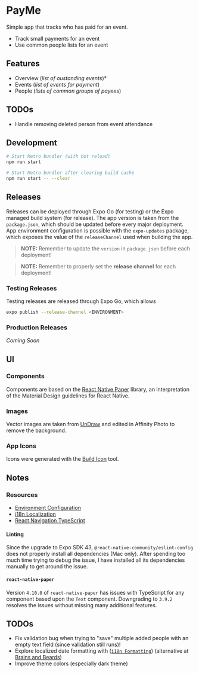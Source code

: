 # PayMe

Simple app that tracks who has paid for an event.

- Track small payments for an event
- Use common people lists for an event

## Features

- Overview (_list of oustanding events_)*
- Events (_list of events for payment_)
- People (_lists of common groups of payees_)

## TODOs

- Handle removing deleted person from event attendance

## Development

```sh
# Start Metro bundler (with hot reload)
npm run start

# Start Metro bundler after clearing build cache
npm run start -- --clear
```

## Releases

Releases can be deployed through Expo Go (for testing) or the Expo managed build system (for release). The app version is taken from the `package.json`, which should be updated before every major deployment. App environment configuration is possible with the `expo-updates` package, which exposes the value of the `releaseChannel` used when building the app.

> **NOTE:** Remember to update the `version` in `package.json` before each deployment!

> **NOTE:** Remember to properly set the **release channel** for each deployment!

### Testing Releases

Testing releases are released through Expo Go, which allows

```sh
expo publish --release-channel <ENVIRONMENT>
```

### Production Releases

_Coming Soon_

## UI

### Components

Components are based on the [React Native Paper](https://callstack.github.io/react-native-paper/) library, an interpretation of the Material Design guidelines for React Native.

### Images

Vector images are taken from [UnDraw](https://undraw.co/illustrations) and edited in Affinity Photo to remove the background.

### App Icons

Icons were generated with the [Build Icon](https://buildicon.netlify.app/?color=white&emoji=palms_up_together) tool.

## Notes

### Resources

- [Environment Configuration](https://docs.expo.dev/distribution/release-channels/#using-release-channels-for-environment-variable-configuration)
- [i18n Localization](https://brainsandbeards.com/blog/i18n-in-react-native-apps)
- [React Navigation TypeScript](https://reactnavigation.org/docs/typescript)

#### Linting

Since the upgrade to Expo SDK 43, `@react-native-community/eslint-config` does not properly install all dependencies (Mac only). After spending too much time trying to debug the issue, I have installed all its dependencies manually to get around the issue.

#### `react-native-paper`

Version `4.10.0` of `react-native-paper` has issues with TypeScript for any component based upon the `Text` component. Downgrading to `3.9.2` resolves the issues without missing many additional features.

## TODOs

- Fix validation bug when trying to "save" multiple added people with an empty text field (since validation still runs)!
- Explore localized date formatting with ([`i18n Formatting`](https://www.i18next.com/translation-function/formatting)) (alternative at [Brains and Beards](https://brainsandbeards.com/blog/i18n-in-react-native-apps#formatting))
- Improve theme colors (especially dark theme)
